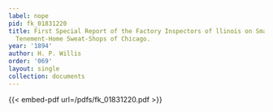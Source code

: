 ```yaml
---
label: nope
pid: fk_01831220
title: First Special Report of the Factory Inspectors of llinois on Small-Pox in the
  Tenement-Home Sweat-Shops of Chicago.
year: '1894'
author: H. P. Willis
order: '069'
layout: single
collection: documents
---
```



{{< embed-pdf url=/pdfs/fk_01831220.pdf >}}